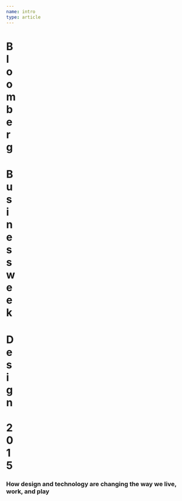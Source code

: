 ```yaml
---
name: intro
type: article
---
```

<h1><div>B</div><div>l</div><div>o</div><div>o</div><div>m</div><div>b</div><div>e</div><div>r</div><div>g</div></h1>
<h1><div>B</div><div>u</div><div>s</div><div>i</div><div>n</div><div>e</div><div>s</div><div>s</div><div>w</div><div>e</div><div>e</div><div>k</div></h1>
<h1><div>D</div><div>e</div><div>s</div><div>i</div><div>g</div><div>n</div><div>&nbsp;</div><div>2</div><div>0</div><div>1</div><div>5</div></h1>
<h3>How design and technology are changing the way we live, work, and play</h3>
